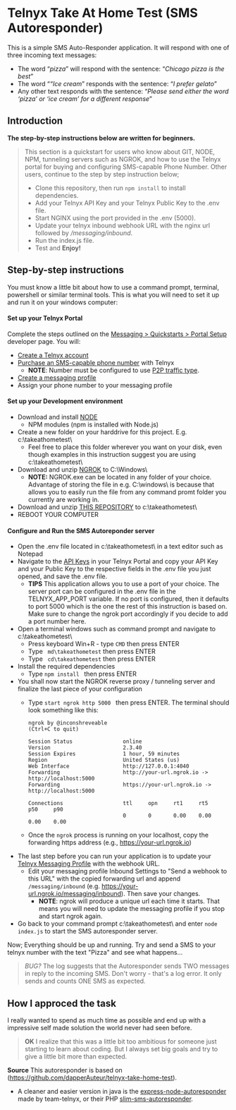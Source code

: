 # Telnyx Take At Home Test (SMS Autoresponder)

This is a simple SMS Auto-Responder application. It will respond with one of three incoming text messages:
- The word “*pizza*” will respond with the sentence: “*Chicago pizza is the best*”
- The word “*“Ice cream*” responds with the sentence: “*I prefer gelato*”
- Any other text responds with the sentence: “*Please send either the word ‘pizza’ or ‘ice cream’ for a different response*”

## Introduction

**The step-by-step instructions below are written for beginners.**
> This section is a quickstart for users who know about GIT, NODE, NPM, tunneling servers such as NGROK, and how to use the Telnyx portal for buying and configuring SMS-capable Phone Number. Other users, continue to the step by step instruction below; 
> - Clone this repository, then run `npm install` to install dependencies.
> - Add your Telnyx API Key and your Telnyx Public Key to the .env file. 
> - Start NGINX using the port provided in the .env (5000).
> - Update your telnyx inbound webhook URL with the nginx url followed by */messaging/inbound*. 
> - Run the index.js file. 
> - Test and **Enjoy!**

## Step-by-step instructions

You must know a little bit about how to use a command prompt, terminal, powershell or similar terminal tools.
This is what you will need to set it up and run it on your windows computer:

#### Set up your Telnyx Portal
Complete the steps outlined on the [Messaging > Quickstarts > Portal Setup](https://developers.telnyx.com/docs/v2/messaging/quickstarts/portal-setup#mission-control-portal-set-up) developer page. You will:
- [Create a Telnyx account](https://telnyx.com/sign-up)
- [Purchase an SMS-capable phone number](https://https://portal.telnyx.com/#/app/numbers/search-numbers) with Telnyx 
	- **NOTE**: Number must be configured to use [P2P traffic type](https://telnyx.com/resources/sms-numbers-traffic-types).
- [Create a messaging profile](https://portal.telnyx.com/#/app/messaging)
- Assign your phone number to your messaging profile

#### Set up your Development environment
- Download and install [NODE](https://nodejs.org/en/download/)
	-	NPM modules (npm is installed with Node.js)
- Create a new folder on your harddrive for this project. E.g. c:\takeathometest\
	-	Feel free to place this folder wherever you want on your disk, even though examples in this instruction suggest you are using c:\takeathometest\
- Download and unzip [NGROK](https://developers.telnyx.com/docs/v2/development/ngrok) to C:\Windows\ 
	-	**NOTE:** NGROK.exe can be located in any folder of your choice. Advantage of storing the file in e.g. C:\windows\ is because that allows you to easily run the file from any command promt folder you currently are working in.
- Download and unzip [THIS REPOSITORY](https://github.com/raseberg/takeathometest/archive/refs/heads/main.zip) to c:\takeathometest\
- REBOOT YOUR COMPUTER

#### Configure and Run the SMS Autoreponder server
- Open the .env file located in c:\takeathometest\ in a text editor such as Notepad
- Navigate to the [API Keys](https://portal.telnyx.com/#/app/api-keys) in your Telnyx Portal and copy your API Key and your Public Key to the respective fields in the .env file you just opened, and save the .env file.
	- **TIPS** This application allows you to use a port of your choice. The server port can be configured in the .env file in the TELNYX_APP_PORT variable. If no port is configured, then it defaults to port 5000 which is the one the rest of this instruction is based on. Make sure to change the ngrok port accordingly if you decide to add a port number here.
- Open a terminal windows such as command prompt and navigate to c:\takeathometest\
  - Press keyboard Win+R - type ```CMD``` then press ENTER
  - Type ``` md\takeathometest``` then press ENTER
  - Type ``` cd\takeathometest``` then press ENTER
- Install the required dependencies
  - Type ```npm install ``` then press ENTER
- You shall now start the NGROK reverse proxy / tunneling server and finalize the last piece of your configuration
  - Type ```start ngrok http 5000 ``` then press ENTER. The terminal should look something like this:
  
    ```
    ngrok by @inconshreveable                                          (Ctrl+C to quit)
    
    Session Status                online
    Version                       2.3.40
    Session Expires               1 hour, 59 minutes
    Region                        United States (us)
    Web Interface                 http://127.0.0.1:4040
    Forwarding                    http://your-url.ngrok.io -> http://localhost:5000
    Forwarding                    https://your-url.ngrok.io -> http://localhost:5000

    Connections                   ttl     opn     rt1     rt5     p50     p90
                                  0       0       0.00    0.00    0.00    0.00
    ```
  - Once the `ngrok` process is running on your localhost, copy the forwarding https address (e.g., https://your-url.ngrok.io)
- The last step before you can run your application is to update your [Telnyx Messaging Profile](https://portal.telnyx.com/#/app/messaging) with the webhook URL.
  - Edit your messaging profile Inbound Settings to "Send a webhook to this URL" with the copied forwarding url and append ```/messaging/inbound``` (e.g. https://your-url.ngrok.io/messaging/inbound). Then save your changes.
	- **NOTE**: ngrok will produce a unique url each time it starts. That means you will need to update the messaging profile if you stop and start ngrok again.
- Go back to your command prompt c:\takeathometest\ and enter ```node index.js``` to start the SMS autoresponder server.

Now; Everything should be up and running. Try and send a SMS to your telnyx number with the text "Pizza" and see what happens...

> *BUG?* The log suggests that the Autoresponder sends TWO messages in reply to the incoming SMS. Don't worry - that's a log error. It only sends and counts ONE SMS as expected.


## How I approced the task
I really wanted to spend as much time as possible and end up with a impressive self made solution the world never had seen before. 
> **OK** I realize that this was a little bit too ambitious for someone just starting to learn about coding. But I always set big goals and try to give a little bit more than expected.

**Source** This autoresponder is based on (https://github.com/dapperAuteur/telnyx-take-home-test).
- A cleaner and easier version in java is the [express-node-autoresponder](https://github.com/team-telnyx/demo-node-telnyx/tree/master/express-sms-autoresponder) made by team-telnyx, or their PHP [slim-sms-autoresponder](https://github.com/team-telnyx/demo-php-telnyx/tree/master/slim-sms-autoresponder).
